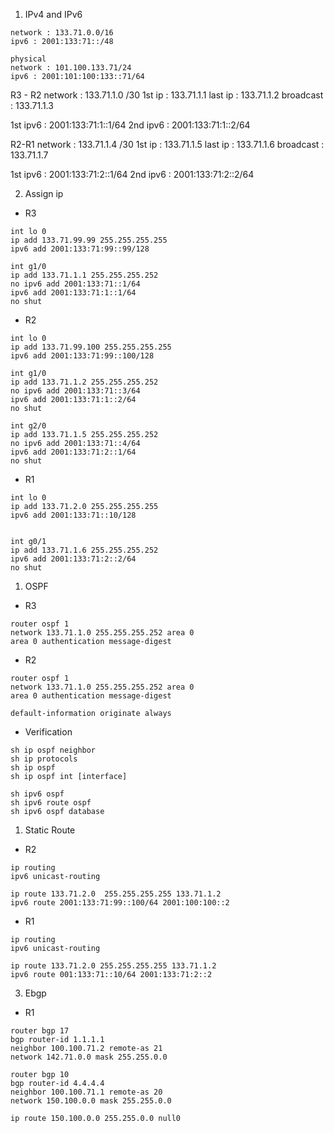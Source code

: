 1. IPv4 and IPv6
```
network : 133.71.0.0/16
ipv6 : 2001:133:71::/48

physical 
network : 101.100.133.71/24
ipv6 : 2001:101:100:133::71/64
```

R3 - R2
network : 133.71.1.0 /30
1st ip : 133.71.1.1
last ip : 133.71.1.2
broadcast : 133.71.1.3

1st ipv6 : 2001:133:71:1::1/64
2nd ipv6 : 2001:133:71:1::2/64

R2-R1
network : 133.71.1.4 /30
1st ip : 133.71.1.5
last ip : 133.71.1.6
broadcast : 133.71.1.7


1st ipv6 : 2001:133:71:2::1/64
2nd ipv6 : 2001:133:71:2::2/64


2. Assign ip
- R3
```
int lo 0 
ip add 133.71.99.99 255.255.255.255
ipv6 add 2001:133:71:99::99/128

int g1/0
ip add 133.71.1.1 255.255.255.252
no ipv6 add 2001:133:71::1/64
ipv6 add 2001:133:71:1::1/64
no shut
```

- R2
```
int lo 0 
ip add 133.71.99.100 255.255.255.255
ipv6 add 2001:133:71:99::100/128

int g1/0
ip add 133.71.1.2 255.255.255.252
no ipv6 add 2001:133:71::3/64
ipv6 add 2001:133:71:1::2/64
no shut

int g2/0
ip add 133.71.1.5 255.255.255.252
no ipv6 add 2001:133:71::4/64
ipv6 add 2001:133:71:2::1/64
no shut

```

- R1
```
int lo 0 
ip add 133.71.2.0 255.255.255.255
ipv6 add 2001:133:71::10/128


int g0/1
ip add 133.71.1.6 255.255.255.252
ipv6 add 2001:133:71:2::2/64
no shut

```

1. OSPF
- R3
```
router ospf 1
network 133.71.1.0 255.255.255.252 area 0
area 0 authentication message-digest
```

- R2
```
router ospf 1
network 133.71.1.0 255.255.255.252 area 0
area 0 authentication message-digest

default-information originate always
```

- Verification
```
sh ip ospf neighbor
sh ip protocols
sh ip ospf
sh ip ospf int [interface]

sh ipv6 ospf 
sh ipv6 route ospf
sh ipv6 ospf database
```
1. Static Route
- R2
```
ip routing
ipv6 unicast-routing

ip route 133.71.2.0  255.255.255.255 133.71.1.2
ipv6 route 2001:133:71:99::100/64 2001:100:100::2
```

- R1
```
ip routing
ipv6 unicast-routing

ip route 133.71.2.0 255.255.255.255 133.71.1.2
ipv6 route 001:133:71::10/64 2001:133:71:2::2

```

3. Ebgp
- R1
```
router bgp 17
bgp router-id 1.1.1.1
neighbor 100.100.71.2 remote-as 21
network 142.71.0.0 mask 255.255.0.0 
```

```
router bgp 10
bgp router-id 4.4.4.4
neighbor 100.100.71.1 remote-as 20
network 150.100.0.0 mask 255.255.0.0

ip route 150.100.0.0 255.255.0.0 null0
```
